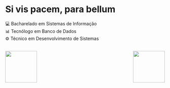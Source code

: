 # Si vis pacem, para bellum
💻 Bacharelado em Sistemas de Informação   <br>
📊 Tecnólogo em Banco de Dados             <br>
⚙️ Técnico em Desenvolvimento de Sistemas  <br><br>
<div>
    <a href="https://github.com/vikttorcostta">
        <img height=100 align="center" src="https://github-readme-stats.vercel.app/api?username=vikttorcostta&show_icons=true&theme=tokyonight&layout=compact" />
        <img height=100 align="right" src="https://github-readme-stats.vercel.app/api/top-langs?username=vikttorcostta&theme=tokyonight&layout=compact&langs_count=200&card_width=320" />
    </a>
</div>
